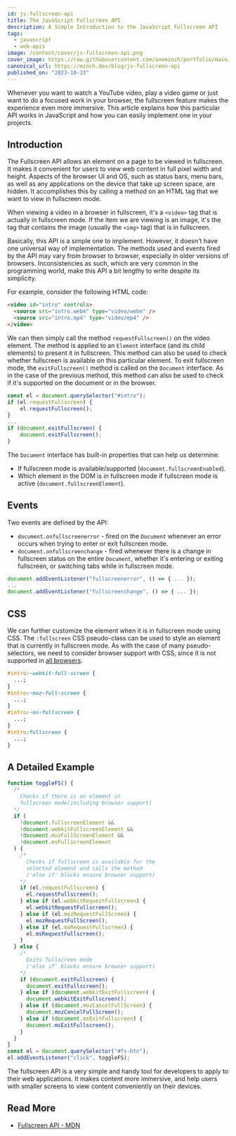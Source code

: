 ```yaml
---
id: js-fullscreen-api
title: The JavaScript Fullscreen API
description: A Simple Introduction to the JavaScript Fullscreen API
tags:
  - javascript
  - web-apis
image: /content/cover/js-fullscreen-api.png
cover_image: https://raw.githubusercontent.com/oneminch/portfolio/main/public/content/cover/js-fullscreen-api.png
canonical_url: https://minch.dev/blog/js-fullscreen-api
published_on: "2023-10-23"
---
```


Whenever you want to watch a YouTube video, play a video game or just want to do a focused work in your browser, the fullscreen feature makes the experience even more immersive. This article explains how this particular API works in JavaScript and how you can easily implement one in your projects.

## Introduction

The Fullscreen API allows an element on a page to be viewed in fullscreen. It makes it convenient for users to view web content in full pixel width and height. Aspects of the browser UI and OS, such as status bars, menu bars, as well as any applications on the device that take up screen space, are hidden. It accomplishes this by calling a method on an HTML tag that we want to view in fullscreen mode.

When viewing a video in a browser in fullscreen, it's a `<video>` tag that is actually in fullscreen mode. If the item we are viewing is an image, it's the tag that contains the image (usually the `<img>` tag) that is in fullscreen.

Basically, this API is a simple one to implement. However, it doesn't have one universal way of implementation. The methods used and events fired by the API may vary from browser to browser, especially in older versions of browsers. Inconsistencies as such, which are very common in the programming world, make this API a bit lengthy to write despite its simplicity.

For example, consider the following HTML code:

```html
<video id="intro" controls>
  <source src="intro.webm" type="video/webm" />
  <source src="intro.mp4" type="video/mp4" />
</video>
```

We can then simply call the method `requestFullscreen()` on the video element. The method is applied to an `Element` interface (and its child elements) to present it in fullscreen. This method can also be used to check whether fullscreen is available on this particular element. To exit fullscreen mode, the `exitFullscreen()` method is called on the `Document` interface. As in the case of the previous method, this method can also be used to check if it's supported on the document or in the browser.

```javascript
const el = document.querySelector("#intro");
if (el.requestFullscreen) {
    el.requestFullscreen();
}
...
if (document.exitFullscreen) {
    document.exitFullscreen();
}
```

The `Document` interface has built-in properties that can help us determine:

- If fullscreen mode is available/supported (`document.fullscreenEnabled`).
- Which element in the DOM is in fullscreen mode if fullscreen mode is active (`document.fullscreenElement`).

## Events

Two events are defined by the API:

- `document.onfullscreenerror` - fired on the `Document` whenever an error occurs when trying to enter or exit fullscreen mode.
- `document.onfullscreenchange` - fired whenever there is a change in fullscreen status on the entire `Document`, whether it's entering or exiting fullscreen, or switching tabs while in fullscreen mode.

```javascript
document.addEventListener("fullscreenerror", () => { ... });
...
document.addEventListener("fullscreenchange", () => { ... });
```

## CSS

We can further customize the element when it is in fullscreen mode using CSS. The `:fullscreen` CSS pseudo-class can be used to style an element that is currently in fullscreen mode. As with the case of many pseudo-selectors, we need to consider browser support with CSS, since it is not supported in [all browsers](https://caniuse.com/#feat=mdn-css_selectors_fullscreen).

```css
#intro:-webkit-full-screen {
  ...;
}
#intro:-moz-full-screen {
  ...;
}
#intro:-ms-fullscreen {
  ...;
}
#intro:fullscreen {
  ...;
}
```

## A Detailed Example

```javascript
function toggleFS() {
  /*  
    Checks if there is an element in
    fullscreen mode(including browser support)
  */
  if (
    !document.fullscreenElement &&
    !document.webkitFullscreenElement &&
    !document.mozFullScreenElement &&
    !document.msFullscreenElement
  ) {
    /*  
      Checks if fullscreen is available for the
      selected element and calls the method
      ('else if' blocks ensure browser support)
    */
    if (el.requestFullscreen) {
      el.requestFullscreen();
    } else if (el.webkitRequestFullscreen) {
      el.webkitRequestFullscreen();
    } else if (el.mozRequestFullScreen) {
      el.mozRequestFullScreen();
    } else if (el.msRequestFullscreen) {
      el.msRequestFullscreen();
    }
  } else {
    /*
      Exits fullscreen mode
      ('else if' blocks ensure browser support)
    */
    if (document.exitFullscreen) {
      document.exitFullscreen();
    } else if (document.webkitExitFullscreen) {
      document.webkitExitFullscreen();
    } else if (document.mozCancelFullScreen) {
      document.mozCancelFullScreen();
    } else if (document.msExitFullscreen) {
      document.msExitFullscreen();
    }
  }
}
const el = document.querySelector("#fs-btn");
el.addEventListener("click", toggleFS);
```

The fullscreen API is a very simple and handy tool for developers to apply to their web applications. It makes content more immersive, and help users with smaller screens to view content conveniently on their devices.

## Read More

- [Fullscreen API - MDN](https://developer.mozilla.org/en-US/docs/Web/API/Fullscreen_API)
